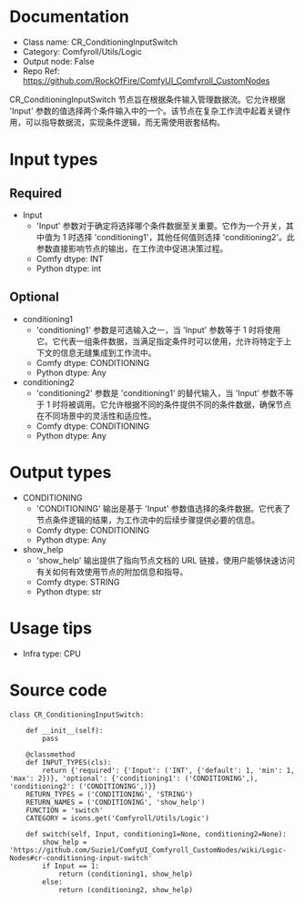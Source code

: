 # Documentation
- Class name: CR_ConditioningInputSwitch
- Category: Comfyroll/Utils/Logic
- Output node: False
- Repo Ref: https://github.com/RockOfFire/ComfyUI_Comfyroll_CustomNodes

CR_ConditioningInputSwitch 节点旨在根据条件输入管理数据流。它允许根据 'Input' 参数的值选择两个条件输入中的一个。该节点在复杂工作流中起着关键作用，可以指导数据流，实现条件逻辑，而无需使用嵌套结构。

# Input types
## Required
- Input
    - 'Input' 参数对于确定将选择哪个条件数据至关重要。它作为一个开关，其中值为 1 时选择 'conditioning1'，其他任何值则选择 'conditioning2'。此参数直接影响节点的输出，在工作流中促进决策过程。
    - Comfy dtype: INT
    - Python dtype: int
## Optional
- conditioning1
    - 'conditioning1' 参数是可选输入之一，当 'Input' 参数等于 1 时将使用它。它代表一组条件数据，当满足指定条件时可以使用，允许将特定于上下文的信息无缝集成到工作流中。
    - Comfy dtype: CONDITIONING
    - Python dtype: Any
- conditioning2
    - 'conditioning2' 参数是 'conditioning1' 的替代输入，当 'Input' 参数不等于 1 时将被调用。它允许根据不同的条件提供不同的条件数据，确保节点在不同场景中的灵活性和适应性。
    - Comfy dtype: CONDITIONING
    - Python dtype: Any

# Output types
- CONDITIONING
    - 'CONDITIONING' 输出是基于 'Input' 参数值选择的条件数据。它代表了节点条件逻辑的结果，为工作流中的后续步骤提供必要的信息。
    - Comfy dtype: CONDITIONING
    - Python dtype: Any
- show_help
    - 'show_help' 输出提供了指向节点文档的 URL 链接，使用户能够快速访问有关如何有效使用节点的附加信息和指导。
    - Comfy dtype: STRING
    - Python dtype: str

# Usage tips
- Infra type: CPU

# Source code
```
class CR_ConditioningInputSwitch:

    def __init__(self):
        pass

    @classmethod
    def INPUT_TYPES(cls):
        return {'required': {'Input': ('INT', {'default': 1, 'min': 1, 'max': 2})}, 'optional': {'conditioning1': ('CONDITIONING',), 'conditioning2': ('CONDITIONING',)}}
    RETURN_TYPES = ('CONDITIONING', 'STRING')
    RETURN_NAMES = ('CONDITIONING', 'show_help')
    FUNCTION = 'switch'
    CATEGORY = icons.get('Comfyroll/Utils/Logic')

    def switch(self, Input, conditioning1=None, conditioning2=None):
        show_help = 'https://github.com/Suzie1/ComfyUI_Comfyroll_CustomNodes/wiki/Logic-Nodes#cr-conditioning-input-switch'
        if Input == 1:
            return (conditioning1, show_help)
        else:
            return (conditioning2, show_help)
```
